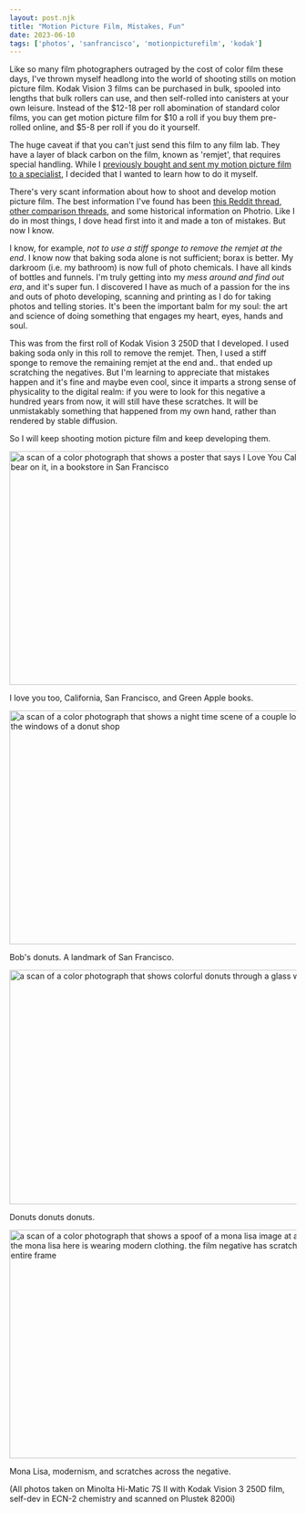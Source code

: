 ```yaml
---
layout: post.njk
title: "Motion Picture Film, Mistakes, Fun"
date: 2023-06-10
tags: ['photos', 'sanfrancisco', 'motionpicturefilm', 'kodak']
---
```

Like so many film photographers outraged by the cost of color film these days, I've thrown myself headlong into the world of shooting stills on motion picture film. Kodak Vision 3 films can be purchased in bulk, spooled into lengths that bulk rollers can use, and then self-rolled into canisters at your own leisure. Instead of the $12-18 per roll abomination of standard color films, you can get motion picture film for $10 a roll if you buy them pre-rolled online, and $5-8 per roll if you do it yourself.

The huge caveat if that you can't just send this film to any film lab. They have a layer of black carbon on the film, known as 'remjet', that requires special handling. While I [previously bought and sent my motion picture film to a specialist](https://micro.popagandhi.com/2023/04/03/the-cool-blues.html), I decided that I wanted to learn how to do it myself. 

There's very scant information about how to shoot and develop motion picture film. The best information I've found has been [this Reddit thread](https://web.archive.org/web/20230209132345/https://www.reddit.com/r/AnalogCommunity/comments/10xunc7/howto_making_ecn2_chemistry_and_developing_ecn2/), [other comparison threads](https://www.reddit.com/r/AnalogCommunity/comments/ub9dko/testing_ways_to_remove_remjet_on_vision3_film/), and some historical information on Photrio. Like I do in most things, I dove head first into it and made a ton of mistakes. But now I know.

I know, for example, *not to use a stiff sponge to remove the remjet at the end*. I know now that baking soda alone is not sufficient; borax is better. My darkroom (i.e. my bathroom) is now full of photo chemicals. I have all kinds of bottles and funnels. I'm truly getting into my *mess around and find out era*, and it's super fun. I discovered I have as much of a passion for the ins and outs of photo developing, scanning and printing as I do for taking photos and telling stories. It's been the important balm for my soul: the art and science of doing something that engages my heart, eyes, hands and soul.

This was from the first roll of Kodak Vision 3 250D that I developed. I used baking soda only in this roll to remove the remjet. Then, I used a stiff sponge to remove the remaining remjet at the end and.. that ended up scratching the negatives. But I'm learning to appreciate that mistakes happen and it's fine and maybe even cool, since it imparts a strong sense of physicality to the digital realm: if you were to look for this negative a hundred years from now, it will still have these scratches. It will be unmistakably something that happened from my own hand, rather than rendered by stable diffusion.

So I will keep shooting motion picture film and keep developing them. 

<img src="/photos/uploads/0b8a1bc589.jpg" width="600" height="410" alt="a scan of a color photograph that shows a poster that says I Love You California with a bear on it, in a bookstore in San Francisco" />

I love you too, California, San Francisco, and Green Apple books.

<img src="/photos/uploads/87b85a6555.jpg" width="600" height="410" alt="a scan of a color photograph that shows a night time scene of a couple looking through the windows of a donut shop" />

Bob's donuts. A landmark of San Francisco.

<img src="/photos/uploads/c29ed64b63.jpg" width="600" height="411" alt="a scan of a color photograph that shows colorful donuts through a glass window" />

Donuts donuts donuts.

<img src="/photos/uploads/b7d94f39b1.jpg" width="600" height="401" alt="a scan of a color photograph that shows a spoof of a mona lisa image at an art gallery. the mona lisa here is wearing modern clothing. the film negative has scratches across the entire frame" />

Mona Lisa, modernism, and scratches across the negative.

(All photos taken on Minolta Hi-Matic 7S II with Kodak Vision 3 250D film, self-dev in ECN-2 chemistry and scanned on Plustek 8200i)

